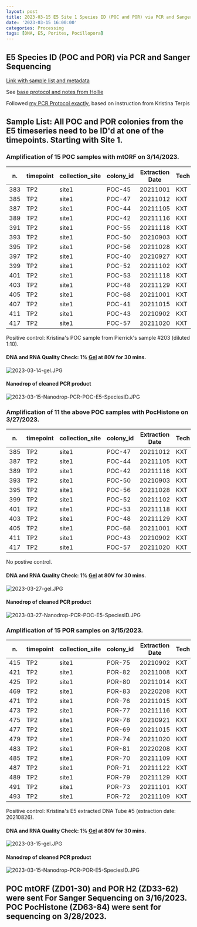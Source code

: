 ```yaml
---
layout: post
title: 2023-03-15 E5 Site 1 Species ID (POC and POR) via PCR and Sanger Sequencing
date: '2023-03-15 16:00:00'
categories: Processing
tags: [DNA, E5, Porites, Pocillopora]
---
```


## E5 Species ID (POC and POR) via PCR and Sanger Sequencing

[Link with sample list and metadata](https://docs.google.com/spreadsheets/d/1NbWRAi-Ko7zgQqbTuAFRxV7qBS_E6AaXG0XdwiSJ-lA/edit?usp=sharing)


See [base protocol and notes from Hollie](https://github.com/zdellaert/ZD_Putnam_Lab_Notebook/blob/master/protocols/SpeciesID-via-PCR-Sanger-Sequencing.md)

Followed [my PCR Protocol exactly](https://zdellaert.github.io/ZD_Putnam_Lab_Notebook/PCR-Protocol), based on instruction from Kristina Terpis

## Sample List: All POC and POR colonies from the E5 timeseries need to be ID'd at one of the timepoints. Starting with Site 1.

### Amplification of 15 POC samples with mtORF on 3/14/2023.

| n.  | timepoint | collection_site | colony_id | Extraction Date | Tech | Primerset | PCR Date  |
|-----|-----------|-----------------|-----------|-----------------|------|-----------|-----------|
| 383 | TP2       | site1           | POC-45    | 20211001        | KXT  | mtORF     | 3/14/2023 |
| 385 | TP2       | site1           | POC-47    | 20211012        | KXT  | mtORF     | 3/14/2023 |
| 387 | TP2       | site1           | POC-44    | 20211105        | KXT  | mtORF     | 3/14/2023 |
| 389 | TP2       | site1           | POC-42    | 20211116        | KXT  | mtORF     | 3/14/2023 |
| 391 | TP2       | site1           | POC-55    | 20211118        | KXT  | mtORF     | 3/14/2023 |
| 393 | TP2       | site1           | POC-50    | 20210903        | KXT  | mtORF     | 3/14/2023 |
| 395 | TP2       | site1           | POC-56    | 20211028        | KXT  | mtORF     | 3/14/2023 |
| 397 | TP2       | site1           | POC-40    | 20210927        | KXT  | mtORF     | 3/14/2023 |
| 399 | TP2       | site1           | POC-52    | 20211102        | KXT  | mtORF     | 3/14/2023 |
| 401 | TP2       | site1           | POC-53    | 20211118        | KXT  | mtORF     | 3/14/2023 |
| 403 | TP2       | site1           | POC-48    | 20211129        | KXT  | mtORF     | 3/14/2023 |
| 405 | TP2       | site1           | POC-68    | 20211001        | KXT  | mtORF     | 3/14/2023 |
| 407 | TP2       | site1           | POC-41    | 20211015        | KXT  | mtORF     | 3/14/2023 |
| 411 | TP2       | site1           | POC-43    | 20210902        | KXT  | mtORF     | 3/14/2023 |
| 417 | TP2       | site1           | POC-57    | 20211020        | KXT  | mtORF     | 3/14/2023 |

Positive control: Kristina's POC sample from Pierrick's sample #203 (diluted 1:10).

#### DNA and RNA Quality Check: 1% [Gel](https://zdellaert.github.io/ZD_Putnam_Lab_Notebook/Gel-Protocol/) at 80V for 30 mins.

![2023-03-14-gel.JPG](https://github.com/zdellaert/ZD_Putnam_Lab_Notebook/blob/master/images/gels/2023-03-14-gel.JPG?raw=true)

#### Nanodrop of cleaned PCR product

![2023-03-15-Nanodrop-PCR-POC-E5-SpeciesID.JPG](https://github.com/zdellaert/ZD_Putnam_Lab_Notebook/blob/master/images/tables/2023-03-15-Nanodrop-PCR-POC-E5-SpeciesID.JPG?raw=true)

### Amplification of 11 the above POC samples with PocHistone on 3/27/2023.

| n.  | timepoint | collection_site | colony_id | Extraction Date | Tech | Primerset  | PCR Date  |
|-----|-----------|-----------------|-----------|-----------------|------|------------|-----------|
| 385 | TP2       | site1           | POC-47    | 20211012        | KXT  | PocHistone | 3/27/2023 |
| 387 | TP2       | site1           | POC-44    | 20211105        | KXT  | PocHistone | 3/27/2023 |
| 389 | TP2       | site1           | POC-42    | 20211116        | KXT  | PocHistone | 3/27/2023 |
| 393 | TP2       | site1           | POC-50    | 20210903        | KXT  | PocHistone | 3/27/2023 |
| 395 | TP2       | site1           | POC-56    | 20211028        | KXT  | PocHistone | 3/27/2023 |
| 399 | TP2       | site1           | POC-52    | 20211102        | KXT  | PocHistone | 3/27/2023 |
| 401 | TP2       | site1           | POC-53    | 20211118        | KXT  | PocHistone | 3/27/2023 |
| 403 | TP2       | site1           | POC-48    | 20211129        | KXT  | PocHistone | 3/27/2023 |
| 405 | TP2       | site1           | POC-68    | 20211001        | KXT  | PocHistone | 3/27/2023 |
| 411 | TP2       | site1           | POC-43    | 20210902        | KXT  | PocHistone | 3/27/2023 |
| 417 | TP2       | site1           | POC-57    | 20211020        | KXT  | PocHistone | 3/27/2023 |

No postive control.

#### DNA and RNA Quality Check: 1% [Gel](https://zdellaert.github.io/ZD_Putnam_Lab_Notebook/Gel-Protocol/) at 80V for 30 mins.

![2023-03-27-gel.JPG](https://github.com/zdellaert/ZD_Putnam_Lab_Notebook/blob/master/images/gels/2023-03-27-gel.JPG?raw=true)
#### Nanodrop of cleaned PCR product

![2023-03-27-Nanodrop-PCR-POC-E5-SpeciesID.JPG](https://github.com/zdellaert/ZD_Putnam_Lab_Notebook/blob/master/images/tables/2023-03-27-Nanodrop-PCR-POC-E5-SpeciesID.JPG?raw=true)

### Amplification of 15 POR samples on 3/15/2023.

| n.  | timepoint | collection_site | colony_id | Extraction Date | Tech |
|-----|-----------|-----------------|-----------|-----------------|------|
| 415 | TP2 | site1 | POR-75 | 20210902 | KXT |
| 421 | TP2 | site1 | POR-82 | 20211008 | KXT |
| 425 | TP2 | site1 | POR-80 | 20211014 | KXT |
| 469 | TP2 | site1 | POR-83 | 20220208 | KXT |
| 471 | TP2 | site1 | POR-76 | 20211015 | KXT |
| 473 | TP2 | site1 | POR-77 | 20211116 | KXT |
| 475 | TP2 | site1 | POR-78 | 20210921 | KXT |
| 477 | TP2 | site1 | POR-69 | 20211015 | KXT |
| 479 | TP2 | site1 | POR-74 | 20211020 | KXT |
| 483 | TP2 | site1 | POR-81 | 20220208 | KXT |
| 485 | TP2 | site1 | POR-70 | 20211109 | KXT |
| 487 | TP2 | site1 | POR-71 | 20211122 | KXT |
| 489 | TP2 | site1 | POR-79 | 20211129 | KXT |
| 491 | TP2 | site1 | POR-73 | 20211101 | KXT |
| 493 | TP2 | site1 | POR-72 | 20211109 | KXT |

Positive control: Kristina's E5 extracted DNA Tube #5 (extraction date: 20210826).

#### DNA and RNA Quality Check: 1% [Gel](https://zdellaert.github.io/ZD_Putnam_Lab_Notebook/Gel-Protocol/) at 80V for 30 mins.

![2023-03-15-gel.JPG](https://github.com/zdellaert/ZD_Putnam_Lab_Notebook/blob/master/images/gels/2023-03-15-gel.JPG?raw=true)

#### Nanodrop of cleaned PCR product

![2023-03-15-Nanodrop-PCR-POR-E5-SpeciesID.JPG](https://github.com/zdellaert/ZD_Putnam_Lab_Notebook/blob/master/images/tables/2023-03-15-Nanodrop-PCR-POR-E5-SpeciesID.JPG?raw=true)

## POC mtORF (ZD01-30) and POR H2 (ZD33-62) were sent For Sanger Sequencing on 3/16/2023. POC PocHistone (ZD63-84) were sent for sequencing on 3/28/2023.

